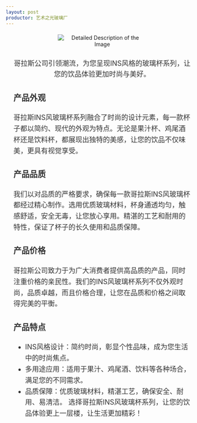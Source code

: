 ```yaml
---
layout: post
productor: 艺术之光玻璃厂
---
```

<html lang="en">
<head>
<meta charset="UTF-8">
<title>哥拉斯INS风玻璃杯系列</title>
<style>
  .image-container {
    text-align: center; /* Center the content */
    margin: 20px;
  }
  .image-container img {
    max-width: 50%; /* Make image responsive */
    height: auto;
    margin-bottom: 10px; /* Space between image and description */
  }
  .description {
    color: #333;
    font-size: 18px;
    line-height: 1.6;
    text-align: left;
  }
</style>
</head>
<body>

<div class="image-container">
   <img src="https://cdn.pixabay.com/photo/2018/02/05/03/22/coveragecandy-3131325_960_720.jpg" alt="Detailed Description of the Image">
  <div class="description">
    <p style="text-align: center;">哥拉斯公司引领潮流，为您呈现INS风格的玻璃杯系列，让您的饮品体验更加时尚与美好。</p>
    <h3>产品外观</h3>
    <p>
哥拉斯INS风玻璃杯系列融合了时尚的设计元素，每一款杯子都以简约、现代的外观为特点。无论是果汁杯、鸡尾酒杯还是饮料杯，都展现出独特的美感，让您的饮品不仅味美，更具有视觉享受。</p>
    <h3>产品品质</h3>
    <p>
我们以对品质的严格要求，确保每一款哥拉斯INS风玻璃杯都经过精心制作。选用优质玻璃材料，杯身通透均匀，触感舒适，安全无毒，让您放心享用。精湛的工艺和耐用的特性，保证了杯子的长久使用和品质保障。</p>
    <h3>产品价格</h3>
    <p>

哥拉斯公司致力于为广大消费者提供高品质的产品，同时注重价格的亲民性。我们的INS风玻璃杯系列不仅外观时尚，品质卓越，而且价格合理，让您在品质和价格之间取得完美的平衡。</p>
    <h3>产品特点</h3>
    <ul>
      <li>INS风格设计：简约时尚，彰显个性品味，成为您生活中的时尚焦点。</li>
      <li>多用途应用：适用于果汁、鸡尾酒、饮料等各种场合，满足您的不同需求。</li>
      <li>品质保障：优质玻璃材料，精湛工艺，确保安全、耐用、易清洁。
选择哥拉斯INS风玻璃杯系列，让您的饮品体验更上一层楼，让生活更加精彩！</li>
    </ul>
  </div>
</div>